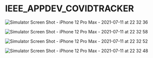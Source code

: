 # IEEE_APPDEV_COVIDTRACKER


![Simulator Screen Shot - iPhone 12 Pro Max - 2021-07-11 at 22 32 36](https://user-images.githubusercontent.com/75842497/125206144-3fa11500-e2a3-11eb-9a02-33725aa15c0c.png)


![Simulator Screen Shot - iPhone 12 Pro Max - 2021-07-11 at 22 32 58](https://user-images.githubusercontent.com/75842497/125206410-c60a2680-e2a4-11eb-8239-38c38135326a.png)

![Simulator Screen Shot - iPhone 12 Pro Max - 2021-07-11 at 22 32 52](https://user-images.githubusercontent.com/75842497/125206412-caceda80-e2a4-11eb-80c9-5b85140d201c.png)

![Simulator Screen Shot - iPhone 12 Pro Max - 2021-07-11 at 22 32 48](https://user-images.githubusercontent.com/75842497/125206388-a96dee80-e2a4-11eb-9174-f2d6a9fc1e8d.png)
